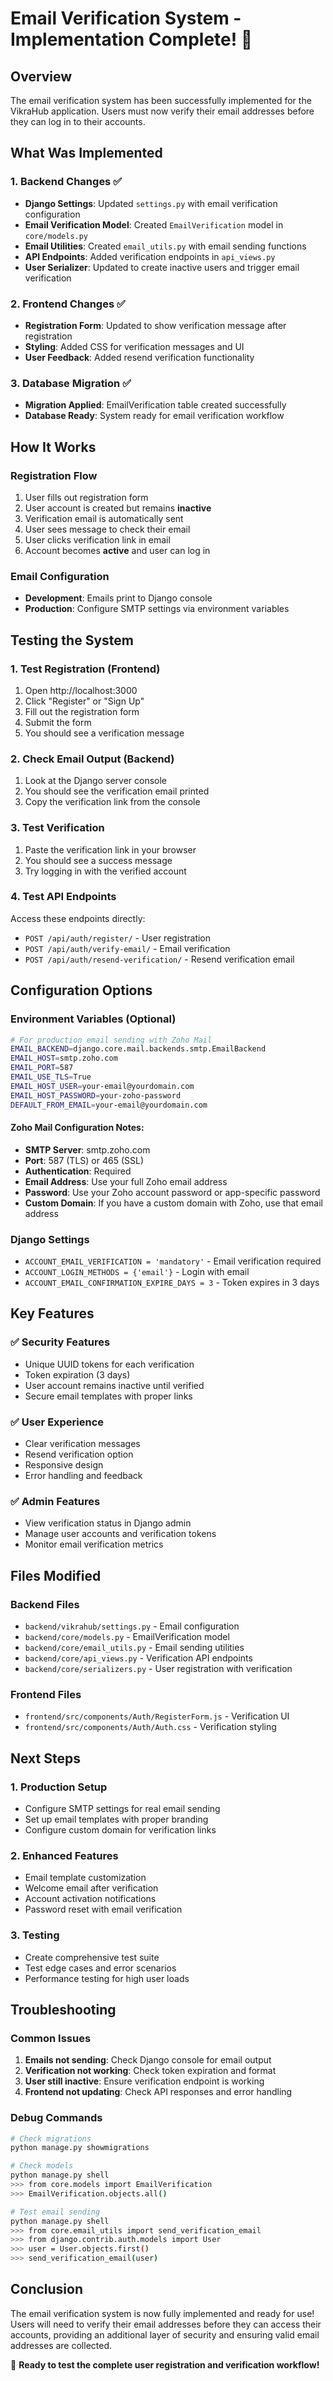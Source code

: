 # Email Verification System - Implementation Complete! 🎉

## Overview
The email verification system has been successfully implemented for the VikraHub application. Users must now verify their email addresses before they can log in to their accounts.

## What Was Implemented

### 1. Backend Changes ✅
- **Django Settings**: Updated `settings.py` with email verification configuration
- **Email Verification Model**: Created `EmailVerification` model in `core/models.py`
- **Email Utilities**: Created `email_utils.py` with email sending functions
- **API Endpoints**: Added verification endpoints in `api_views.py`
- **User Serializer**: Updated to create inactive users and trigger email verification

### 2. Frontend Changes ✅
- **Registration Form**: Updated to show verification message after registration
- **Styling**: Added CSS for verification messages and UI
- **User Feedback**: Added resend verification functionality

### 3. Database Migration ✅
- **Migration Applied**: EmailVerification table created successfully
- **Database Ready**: System ready for email verification workflow

## How It Works

### Registration Flow
1. User fills out registration form
2. User account is created but remains **inactive**
3. Verification email is automatically sent
4. User sees message to check their email
5. User clicks verification link in email
6. Account becomes **active** and user can log in

### Email Configuration
- **Development**: Emails print to Django console
- **Production**: Configure SMTP settings via environment variables

## Testing the System

### 1. Test Registration (Frontend)
1. Open http://localhost:3000
2. Click "Register" or "Sign Up"
3. Fill out the registration form
4. Submit the form
5. You should see a verification message

### 2. Check Email Output (Backend)
1. Look at the Django server console
2. You should see the verification email printed
3. Copy the verification link from the console

### 3. Test Verification
1. Paste the verification link in your browser
2. You should see a success message
3. Try logging in with the verified account

### 4. Test API Endpoints
Access these endpoints directly:
- `POST /api/auth/register/` - User registration
- `POST /api/auth/verify-email/` - Email verification
- `POST /api/auth/resend-verification/` - Resend verification email

## Configuration Options

### Environment Variables (Optional)
```bash
# For production email sending with Zoho Mail
EMAIL_BACKEND=django.core.mail.backends.smtp.EmailBackend
EMAIL_HOST=smtp.zoho.com
EMAIL_PORT=587
EMAIL_USE_TLS=True
EMAIL_HOST_USER=your-email@yourdomain.com
EMAIL_HOST_PASSWORD=your-zoho-password
DEFAULT_FROM_EMAIL=your-email@yourdomain.com
```

#### Zoho Mail Configuration Notes:
- **SMTP Server**: smtp.zoho.com
- **Port**: 587 (TLS) or 465 (SSL)
- **Authentication**: Required
- **Email Address**: Use your full Zoho email address
- **Password**: Use your Zoho account password or app-specific password
- **Custom Domain**: If you have a custom domain with Zoho, use that email address

### Django Settings
- `ACCOUNT_EMAIL_VERIFICATION = 'mandatory'` - Email verification required
- `ACCOUNT_LOGIN_METHODS = {'email'}` - Login with email
- `ACCOUNT_EMAIL_CONFIRMATION_EXPIRE_DAYS = 3` - Token expires in 3 days

## Key Features

### ✅ Security Features
- Unique UUID tokens for each verification
- Token expiration (3 days)
- User account remains inactive until verified
- Secure email templates with proper links

### ✅ User Experience
- Clear verification messages
- Resend verification option
- Responsive design
- Error handling and feedback

### ✅ Admin Features
- View verification status in Django admin
- Manage user accounts and verification tokens
- Monitor email verification metrics

## Files Modified

### Backend Files
- `backend/vikrahub/settings.py` - Email configuration
- `backend/core/models.py` - EmailVerification model
- `backend/core/email_utils.py` - Email sending utilities
- `backend/core/api_views.py` - Verification API endpoints
- `backend/core/serializers.py` - User registration with verification

### Frontend Files
- `frontend/src/components/Auth/RegisterForm.js` - Verification UI
- `frontend/src/components/Auth/Auth.css` - Verification styling

## Next Steps

### 1. Production Setup
- Configure SMTP settings for real email sending
- Set up email templates with proper branding
- Configure custom domain for verification links

### 2. Enhanced Features
- Email template customization
- Welcome email after verification
- Account activation notifications
- Password reset with email verification

### 3. Testing
- Create comprehensive test suite
- Test edge cases and error scenarios
- Performance testing for high user loads

## Troubleshooting

### Common Issues
1. **Emails not sending**: Check Django console for email output
2. **Verification not working**: Check token expiration and format
3. **User still inactive**: Ensure verification endpoint is working
4. **Frontend not updating**: Check API responses and error handling

### Debug Commands
```bash
# Check migrations
python manage.py showmigrations

# Check models
python manage.py shell
>>> from core.models import EmailVerification
>>> EmailVerification.objects.all()

# Test email sending
python manage.py shell
>>> from core.email_utils import send_verification_email
>>> from django.contrib.auth.models import User
>>> user = User.objects.first()
>>> send_verification_email(user)
```

## Conclusion
The email verification system is now fully implemented and ready for use! Users will need to verify their email addresses before they can access their accounts, providing an additional layer of security and ensuring valid email addresses are collected.

🎉 **Ready to test the complete user registration and verification workflow!**
